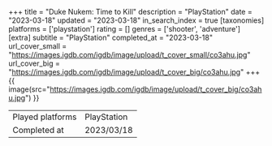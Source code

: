 +++
title = "Duke Nukem: Time to Kill"
description = "PlayStation"
date = "2023-03-18"
updated = "2023-03-18"
in_search_index = true
[taxonomies]
platforms = ['playstation']
rating = []
genres = ['shooter', 'adventure']
[extra]
subtitle = "PlayStation"
completed_at = "2023-03-18"
url_cover_small = "https://images.igdb.com/igdb/image/upload/t_cover_small/co3ahu.jpg"
url_cover_big = "https://images.igdb.com/igdb/image/upload/t_cover_big/co3ahu.jpg"
+++
{{ image(src="https://images.igdb.com/igdb/image/upload/t_cover_big/co3ahu.jpg") }}

|              |            |
| ------------ | ---------- |
| Played platforms    | PlayStation |
| Completed at | 2023/03/18 |


